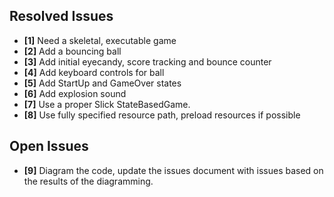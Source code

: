 ## Resolved Issues ##

- **[1]** Need a skeletal, executable game
- **[2]** Add a bouncing ball
- **[3]** Add initial eyecandy, score tracking and bounce counter
- **[4]** Add keyboard controls for ball
- **[5]** Add StartUp and GameOver states
- **[6]** Add explosion sound
- **[7]** Use a proper Slick StateBasedGame.
- **[8]** Use fully specified resource path, preload resources if possible

## Open Issues ##
- **[9]** Diagram the code, update the issues document with issues
          based on the results of the diagramming.
 
